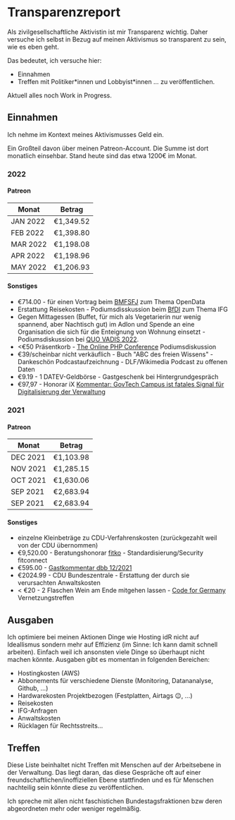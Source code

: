 # Transparenzreport
Als zivilgesellschaftliche Aktivistin ist mir Transparenz wichtig. Daher versuche ich selbst in Bezug auf meinen Aktivismus so transparent zu sein, wie es eben geht. 

Das bedeutet, ich versuche hier:
- Einnahmen
- Treffen mit Politiker\*innen und Lobbyist\*innen
…
zu veröffentlichen. 

Aktuell alles noch Work in Progress.

## Einnahmen
Ich nehme im Kontext meines Aktivismusses Geld ein. 

Ein Großteil davon über meinen Patreon-Account. Die Summe ist dort monatlich einsehbar. Stand heute sind das etwa 1200€ im Monat.

### 2022
#### Patreon
| Monat    | Betrag    |
|----------|-----------|
| JAN 2022 | €1,349.52 |
| FEB 2022 | €1,398.80 |
| MAR 2022 | €1,198.08 |
| APR 2022 | €1,198.96 |
| MAY 2022 | €1,206.93 |

#### Sonstiges
- €714.00 - für einen Vortrag beim [BMFSFJ](https://www.bmfsfj.de/) zum Thema OpenData
- Erstattung Reisekosten - Podiumsdisskussion beim [BfDI](https://www.bfdi.bund.de/DE/Home/home_node.html) zum Thema IFG
- Gegen Mittagessen (Buffet, für mich als Vegetarierin nur wenig spannend, aber Nachtisch gut) im Adlon und Spende an eine Organisation die sich für die Enteignung von Wohnung einsetzt - Podiumsdiskussion bei [QUO VADIS 2022](https://www.heuer-dialog.de/veranstaltungen/11281/quo-vadis-2022).
- <€50 Präsentkorb - [The Online PHP Conference](https://thephp.cc/neuigkeiten/the-php-online-conference-2022) Podiumsdiskussion
- €39/scheinbar nicht verkäuflich - Buch "ABC des freien Wissens" - Dankeschön Podcastaufzeichnung - DLF/Wikimedia Podcast zu offenen Daten
- €9.19 - 1 DATEV-Geldbörse - Gastgeschenk bei Hintergrundgespräch
- €97,97 - Honorar iX [Kommentar: GovTech Campus ist fatales Signal für Digitalisierung der Verwaltung](https://www.heise.de/meinung/Kommentar-GovTech-Campus-ist-fatales-Signal-fuer-Digitalisierung-der-Verwaltung-6740007.html)


### 2021
#### Patreon
| Monat    | Betrag    |
|----------|-----------|
| DEC 2021 | €1,103.98 |
| NOV 2021 | €1,285.15 |
| OCT 2021 | €1,630.06 |
| SEP 2021 | €2,683.94 |
| SEP 2021 | €2,683.94 |

#### Sonstiges
- einzelne Kleinbeträge zu CDU-Verfahrenskosten (zurückgezahlt weil von der CDU übernommen)
- €9,520.00 - Beratungshonorar [fitko](https://www.fitko.de/) - Standardisierung/Security fitconnect
- €595.00 - [Gastkommentar dbb 12/2021](https://www.dbb.de/mediathek/magazine/dbb-magazin/dbb-magazine-2021.html)
- €2024.99 - CDU Bundeszentrale - Erstattung der durch sie verursachten Anwaltskosten
- < €20 - 2 Flaschen Wein am Ende mitgehen lassen - [Code for Germany](https://www.codefor.de/) Vernetzungstreffen

## Ausgaben
Ich optimiere bei meinen Aktionen Dinge wie Hosting idR nicht auf Ideallismus sondern mehr auf Effizienz (im Sinne: Ich kann damit schnell arbeiten). Einfach weil ich ansonsten viele Dinge so überhaupt nicht machen könnte. 
Ausgaben gibt es momentan in folgenden Bereichen:
- Hostingkosten (AWS)
- Abbonements für verschiedene Dienste (Monitoring, Datananalyse, Github, …)
- Hardwarekosten Projektbezogen (Festplatten, Airtags 😉, …)
- Reisekosten
- IFG-Anfragen
- Anwaltskosten
- Rücklagen für Rechtsstreits…

## Treffen
Diese Liste beinhaltet nicht Treffen mit Menschen auf der Arbeitsebene in der Verwaltung. Das liegt daran, das diese Gespräche oft auf einer freundschaftlichen/inoffiziellen Ebene stattfinden und es für Menschen nachteilig sein könnte diese zu veröffentlichen.

Ich spreche mit allen nicht faschistichen Bundestagsfraktionen bzw deren abgeordneten mehr oder weniger regelmäßig. 


